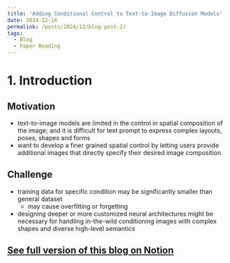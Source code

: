 ```yaml
---
title: 'Adding Conditional Control to Text-to-Image Diffusion Models'
date: 2024-12-16
permalink: /posts/2024/12/blog-post-2/
tags:
  - Blog
  - Paper Reading
---
```

# 1. Introduction

## Motivation

- text-to-image models are limited in the control in spatial composition of the image; and it is difficult for text prompt to express complex layouts, poses, shapes and forms
- want to develop a finer grained spatial control by letting users provide additional images that directly specify their desired image composition.

## Challenge

- training data for specific condition may be significantly smaller than general dataset
    - may cause overfitting or forgetting
- designing deeper or more customized neural architectures might be necessary for handling in-the-wild conditioning images with complex shapes and diverse high-level semantics
## [See full version of this blog on Notion](https://field-board-61c.notion.site/Adding-Conditional-Control-to-Text-to-Image-Diffusion-Models-15e24e9716e480f0adfff17608340587?pvs=4)